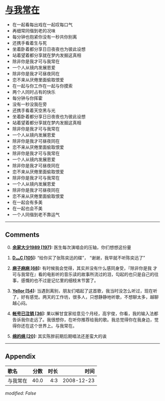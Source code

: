 # [与我常在](https://music.163.com/song?id=30569025)

* 在一起看每出戏在一起叹每口气
* 再细常同偕到老的况味
* 每分钟也抱紧你没有一秒共你别离
* 还携手看着生与死
* 坐着卧着都分享日日夜夜也为彼此设想
* 站着望着都分享就在梦内发掘这真相
* 除非你是我才可与我常在
* 一个人从镜内发展恩爱
* 除非你是我才可昼夜同在
* 恋不来从厌倦里面偷取恨爱
* 在一起与你工作在一起与你摸索
* 两个人同时占有的快乐
* 每分钟与你挥霍
* 没有一秒没我在旁
* 还携手看着天空黑与光
* 坐着卧着都分享日日夜夜也为彼此设想
* 站着望着都分享就在梦内发掘这真相
* 除非你是我才可与我常在
* 一个人从镜内发展恩爱
* 除非你是我才可昼夜同在
* 恋不来从厌倦里面偷取恨爱
* 除非你是我才可与我常在
* 一个人从镜内发展恩爱
* 除非你是我才可昼夜同在
* 恋不来从厌倦里面偷取恨爱
* 除非你是我才可与我常在
* 一个人从镜内发展恩爱
* 除非你是我才可昼夜同在
* 恋不来从厌倦里面偷取恨爱
* 在一起会有多美
* 在一起也会不美
* 一个人同偕到老不靠运气


---

## Comments
0. **[余家大少1989 \[197\]](https://music.163.com/#/user/home?id=17991642):** 医生每次演唱会的压轴，你们想想这份量

1. **[D灬C \[105\]](https://music.163.com/#/user/home?id=73043445):** “给你买了张陈奕迅的碟”， “谢谢，我早就不听陈奕迅了”

2. **[麻子麻麻 \[68\]](https://music.163.com/#/user/home?id=36436444):** 有时候我会觉得，其实并没有什么感同身受，『除非你是我 才可与我常在』看的电影听的音乐读的故事所流过的泪，勾起的也只是自己的往事，感慨的也不过是记忆里的细枝末节罢了。

3. **[Yellor \[54\]](https://music.163.com/#/user/home?id=68149146):** 当遇到离别，朋友们唱起了这首歌，我当时没怎么听过，现在听了，好有感觉。两天的工作坊，很多人，只想静静地听歌，不想聊太多，越聊越心闷。

4. **[帐号已注销 \[36\]](https://music.163.com/#/user/home?id=32642190):** 果以解甘宜家给意见个月经，高宇俊，你看，我的输入法都告诉我你走远了。我很想你，在听你推荐给我的歌。我总觉得你在我身边，觉得你还在这个世界上。与我常在。

5. **[绵的绵 \[20\]](https://music.163.com/#/user/home?id=58334825):** 其实陈胖前期后期唱法还差蛮大的诶



---

## Appendix

|歌名|分数|时长|时间|
|:---|:---:|---:|---:|
|与我常在|40.0|4:3|2008-12-23

*modified: False*